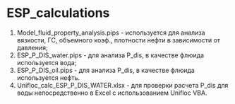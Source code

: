 # ESP_calculations

1) Model_fluid_property_analysis.pips - используется для анализа вязкости, ГС, объемного коэф., плотности нефти в зависимости от давления;
2) ESP_P_DIS_water.pips - для анализа P_dis, в качестве флюида используется вода;
3) ESP_P_DIS_oil.pips - для анализа P_dis, в качестве флюида используется нефть.
4) Unifloc_calc_ESP_P_DIS_WATER.xlsx - для проверки расчета P_dis для воды непосредственно в Excel с использованием Unifloc VBA.
